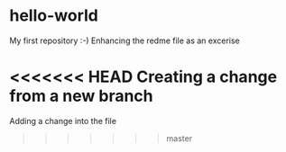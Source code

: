 # hello-world
My first repository :-)
Enhancing the redme file as an excerise 

<<<<<<< HEAD
Creating a change from a new branch
=======
Adding a change into the file 
>>>>>>> master
